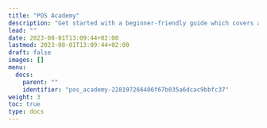 ```yaml
---
title: "POS Academy"
description: "Get started with a beginner-friendly guide which covers a wide range of features in NP Retail."
lead: ""
date: 2023-08-01T13:09:44+02:00
lastmod: 2023-08-01T13:09:44+02:00
draft: false
images: []
menu:
  docs:
    parent: ""
    identifier: "pos_academy-228197266406f67b035a6dcac9bbfc37"
weight: 3
toc: true
type: docs
---
```

